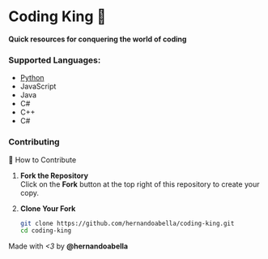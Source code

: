 # Coding King 🤴
**Quick resources for conquering the world of coding**

### Supported Languages:
- [Python](./programing-languages/python/python.md)
- JavaScript
- Java
- C#
- C++
- C#

### Contributing
📌 How to Contribute

1. **Fork the Repository**  
   Click on the **Fork** button at the top right of this repository to create your copy.

2. **Clone Your Fork**  
   ```bash
   git clone https://github.com/hernandoabella/coding-king.git
   cd coding-king

Made with *<3* by **@hernandoabella**
